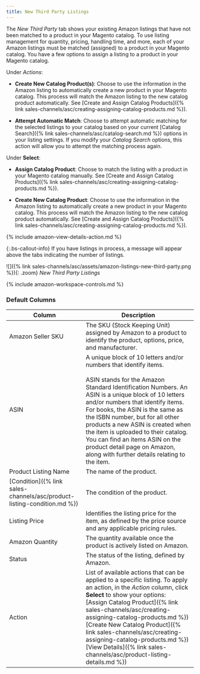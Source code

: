 ```yaml
---
title: New Third Party Listings
---
```



The _New Third Party_ tab shows your existing Amazon listings that have not been matched to a product in your Magento catalog. To use listing management for quantity, pricing, handling time, and more, each of your Amazon listings must be matched (assigned) to a product in your Magento catalog. You have a few options to assign a listing to a product in your Magento catalog.

Under _Actions_:

- **Create New Catalog Product(s)**: Choose to use the information in the Amazon listing to automatically create a new product in your Magento catalog. This process will match the Amazon listing to the new catalog product automatically. See [Create and Assign Catalog Products]({% link sales-channels/asc/creating-assigning-catalog-products.md %}).

- **Attempt Automatic Match**: Choose to attempt automatic matching for the selected listings to your catalog based on your current [Catalog Search]({% link sales-channels/asc/catalog-search.md %}) options in your listing settings. If you modify your _Catalog Search_ options, this action will allow you to attempt the matching process again.

Under **Select**:

- **Assign Catalog Product**: Choose to match the listing with a product in your Magento catalog manually. See [Create and Assign Catalog Products]({% link sales-channels/asc/creating-assigning-catalog-products.md %}).

- **Create New Catalog Product**: Choose to use the information in the Amazon listing to automatically create a new product in your Magento catalog. This process will match the Amazon listing to the new catalog product automatically. See [Create and Assign Catalog Products]({% link sales-channels/asc/creating-assigning-catalog-products.md %}).

{% include amazon-view-details-action.md %}

{:.bs-callout-info}
If you have listings in process, a message will appear above the tabs indicating the number of listings.

![]({% link sales-channels/asc/assets/amazon-listings-new-third-party.png %}){: .zoom}
_New Third Party Listings_

{% include amazon-workspace-controls.md %}

### Default Columns

|Column|Description|
|---|---|
|Amazon Seller SKU|The SKU (Stock Keeping Unit) assigned by Amazon to a product to identify the product, options, price, and manufacturer. |
|ASIN|A unique block of 10 letters and/or numbers that identify items.<br/><br/>ASIN stands for the Amazon Standard Identification Numbers. An ASIN is a unique block of 10 letters and/or numbers that identify items. For books, the ASIN is the same as the ISBN number, but for all other products a new ASIN is created when the item is uploaded to their catalog. You can find an items ASIN on the product detail page on Amazon, along with further details relating to the item. |
|Product Listing Name|The name of the product. |
|[Condition]({% link sales-channels/asc/product-listing-condition.md %})|The condition of the product. |
|Listing Price|Identifies the listing price for the item, as defined by the price source and any applicable pricing rules. |
|Amazon Quantity|The quantity available once the product is actively listed on Amazon. |
|Status|The status of the listing, defined by Amazon. |
|Action|List of available actions that can be applied to a specific listing. To apply an action, in the _Action_ column, click **Select** to show your options:<br/>[Assign Catalog Product]({% link sales-channels/asc/creating-assigning-catalog-products.md %})<br/>[Create New Catalog Product]({% link sales-channels/asc/creating-assigning-catalog-products.md %})<br/>[View Details]({% link sales-channels/asc/product-listing-details.md %}) |

